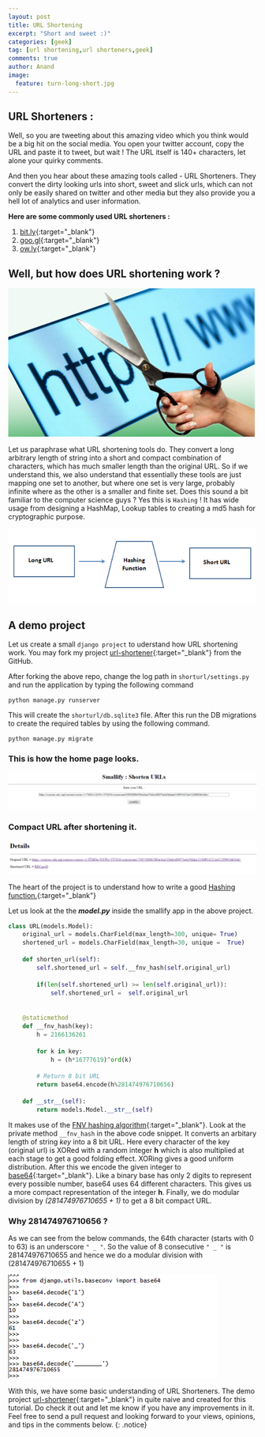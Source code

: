 ```yaml
---
layout: post
title: URL Shortening
excerpt: "Short and sweet :)"
categories: [geek]
tag: [url shortening,url shorteners,geek]
comments: true
author: Anand
image:
  feature: turn-long-short.jpg
---
```


## URL Shorteners :
Well, so you are tweeting about this amazing video which you think would be a big hit on the social media.
You open your twitter account, copy the URL and paste it to tweet, but wait ! The URL itself is 140+ characters, let alone your quirky comments.

And then you hear about these amazing tools called - URL Shorteners. They convert the dirty looking urls into short, sweet and slick urls, which can not only be easily shared on twitter and other media but they also provide you a hell lot of analytics and user information.

**Here are some commonly used URL shorteners :**
1. [bit.ly](https://bitly.com/){:target="_blank"}  
2. [goo.gl](https://goo.gl/){:target="_blank"}  
3. [ow.ly](http://ow.ly/url/shorten-url){:target="_blank"}  


## Well, but how does URL shortening work ?

![url-shortening](/img/url-short.jpg)

Let us paraphrase what URL shortening tools do. They convert a long arbitrary length of string into a short and compact combination of characters, which has much smaller length than the original URL. So if we understand this, we
also understand that essentially these tools are just mapping one set to another, but where one set is very large, probably infinite where as the other is a smaller and finite set. Does this sound a bit familiar to the computer science guys ? Yes this is ``` Hashing ``` ! It has wide usage from designing a HashMap, Lookup tables to creating a md5 hash for cryptographic purpose.

![hashing](/img/hashing.PNG)

## A demo project

Let us create a small ``` django project ``` to uderstand how URL shortening work.
You may fork my project [url-shortener](https://github.com/anandjoshi91/url-shortener){:target="_blank"}  from the GitHub.

After forking the above repo, change the log path in ``` shorturl/settings.py ``` and run the application by typing the following command

~~~
python manage.py runserver
~~~

This will create the ``` shorturl/db.sqlite3 ``` file. After this run the DB migrations to create the required tables by using the following command.

~~~
python manage.py migrate
~~~

### This is how the home page looks.

![url-shortener-home](/img/url-shortener-home.PNG)

### Compact URL after shortening it.
![url-shorten](/img/url-shorten.PNG)

The heart of the project is to understand how to write a good [Hashing function.](http://www.eternallyconfuzzled.com/tuts/algorithms/jsw_tut_hashing.aspx){:target="_blank"}

Let us look at the the **_model.py_** inside the smallify app in the above project.

~~~python
class URL(models.Model):
    original_url = models.CharField(max_length=300, unique= True)
    shortened_url = models.CharField(max_length=30, unique =  True)
    
    def shorten_url(self):
        self.shortened_url = self.__fnv_hash(self.original_url)
        
        if(len(self.shortened_url) >= len(self.original_url)):
            self.shortened_url =  self.original_url
        
        
    @staticmethod
    def __fnv_hash(key):
        h = 2166136261
        
        for k in key:
            h = (h*16777619)^ord(k)
        
        # Return 8 bit URL
        return base64.encode(h%281474976710656)
    
    def __str__(self):
        return models.Model.__str__(self)  
~~~

It makes use of the [FNV hashing algorithm](http://www.isthe.com/chongo/tech/comp/fnv/){:target="_blank"}.
Look at the private method ``` __fnv_hash ``` in the above code snippet. It converts an arbitary length of string _key_ into a 8 bit URL. Here every character of the key (original url) is XORed with a random integer **h** which is also multiplied at each stage to get a good folding effect. XORing gives a good uniform distribution. After this we encode the  given integer to [base64](https://en.wikipedia.org/wiki/Base64){:target="_blank"}. Like a binary base has only 2 digits to represent every possible number, base64 uses 64 different characters. This gives us a more compact representation of the integer **h**. Finally, we do modular division by _(281474976710655 + 1)_ to get a 8 bit compact URL.

### Why 281474976710656 ?

As we can see from the below commands, the 64th character (starts with 0 to 63) is an underscore ``` " _ " ```. So the value of 8 consecutive ``` " _ " ``` is 281474976710655 and hence we do a modular division with (281474976710655 + 1)

![encoding-url-shortener](/img/encoding-url-shortener.PNG)

With this, we have some basic understanding of URL Shorteners. The demo project [url-shortener](https://github.com/anandjoshi91/url-shortener){:target="_blank"} in quite naive and created for this tutorial. Do check it out and let me know if you have any improvements in it. Feel free to send a pull request and looking forward to your views, opinions, and tips in the comments below.
{: .notice}